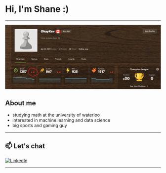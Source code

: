# Hi, I'm Shane :)

---
![My Screenshot](/github_profile.png)

##  About me

- studying math at the university of waterloo 
- interested in machine learning and data science
- big sports and gaming guy

---


## 📫 Let's chat
<a href="https://www.linkedin.com/in/shane-lau-moon-lin-748b51308/" target="_blank">
  <img src="https://cdn.jsdelivr.net/gh/devicons/devicon/icons/linkedin/linkedin-original.svg" alt="LinkedIn" width="40" height="40"/>
</a>


---

